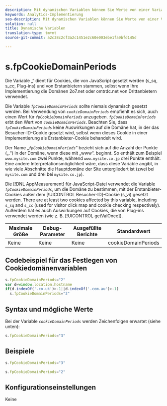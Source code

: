 ```yaml
---
description: Mit dynamischen Variablen können Sie Werte von einer Variablen in eine andere kopieren, ohne die vollständigen Werte mehrfach in die Bildanforderung auf Ihrer Site eingeben zu müssen.
keywords: Analytics-Implementierung
seo-description: Mit dynamischen Variablen können Sie Werte von einer Variablen in eine andere kopieren, ohne die vollständigen Werte mehrfach in die Bildanforderung auf Ihrer Site eingeben zu müssen.
solution: null
title: Dynamische Variablen
translation-type: tm+mt
source-git-commit: a2c38c2cf3a2c1451e2c60e003ebe1fa9bfd145d

---
```



# s.fpCookieDomainPeriods

Die Variable „“ dient für Cookies, die von JavaScript gesetzt werden (s_sq, s_cc, Plug-ins) und von Erstanbietern stammen, selbst wenn Ihre Implementierung die Domänen 2o7.net oder omtrdc.net von Drittanbietern verwendet.

Die Variable *`fpCookieDomainPeriods`* sollte niemals dynamisch gesetzt werden. Bei Verwendung von *`cookieDomainPeriods`* empfiehlt es sich, auch einen Wert für *`fpCookieDomainPeriods`* anzugeben. *`fpCookieDomainPeriods`* erbt den Wert von *`cookieDomainPeriods`*. Beachten Sie, dass *`fpCookieDomainPeriods`* keine Auswirkungen auf die Domäne hat, in der das Besucher-ID-Cookie gesetzt wird, selbst wenn dieses Cookie in einer Implementierung als Erstanbieter-Cookie behandelt wird.

Der Name „*`fpCookieDomainPeriods`*“ bezieht sich auf die Anzahl der Punkte („.“) in der Domäne, wenn diese mit „www“. beginnt. So enthält zum Beispiel `www.mysite.com` zwei Punkte, während `www.mysite.co.jp` drei Punkte enthält. Eine andere Interpretationsmöglichkeit wäre, dass diese Variable angibt, in wie viele Abschnitte die Hauptdomäne der Site untergliedert ist (zwei bei `mysite.com` und drei bei `mysite.co.jp`).

Die [!DNL AppMeasurement] für JavaScript-Datei verwendet die Variable *`fpCookieDomainPeriods`*, um die Domäne zu bestimmen, mit der Erstanbieter-Cookies außer dem [!UICONTROL Besucher-ID]-Cookie (s_vi) gesetzt werden. There are at least two cookies affected by this variable, including `s_sq` and `s_cc` (used for visitor click map and cookie checking respectively). Außerdem hat es auch Auswirkungen auf Cookies, die von Plug-ins verwendet werden (wie z. B. [!UICONTROL getValOnce]).

| Maximale Größe | Debug-Parameter | Ausgefüllte Berichte | Standardwert |
|---|---|---|---|
| Keine | Keine | Keine | cookieDomainPeriods |

## Codebeispiel für das Festlegen von Cookiedomänenvariablen

```js
s.fpCookieDomainPeriods="2" 
var d=window.location.hostname 
if(d.indexOf('.co.uk')>-1||d.indexOf('.com.au')>-1) 
  s.fpCookieDomainPeriods="3" 
```

## Syntax und mögliche Werte

Bei der Variable *`cookieDomainPeriods`* werden Zeichenfolgen erwartet (siehe unten):

```js
s.fpCookieDomainPeriods="3"
```

## Beispiele

```js
s.fpCookieDomainPeriods="3"
```

```js
s.fpCookieDomainPeriods="2"
```

## Konfigurationseinstellungen

Keine